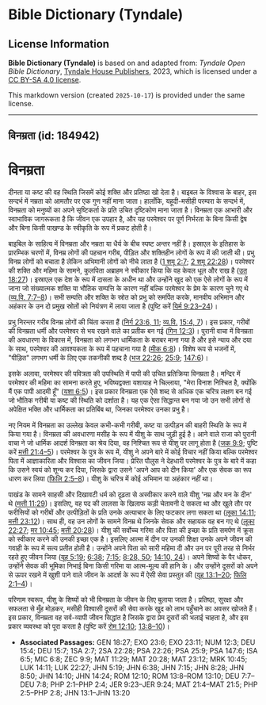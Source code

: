 # Bible Dictionary (Tyndale)

## License Information

**Bible Dictionary (Tyndale)** is based on and adapted from: _Tyndale Open Bible Dictionary_, [Tyndale House Publishers](https://tyndaleopenresources.com/), 2023, which is licensed under a [CC BY-SA 4.0 license](https://creativecommons.org/licenses/by-sa/4.0/legalcode.en).

This markdown version (created `2025-10-17`) is provided under the same license.



--------------------------------

## विनम्रता (id: 184942)

विनम्रता
========

दीनता या कष्ट की वह स्थिति जिसमें कोई शक्ति और प्रतिष्ठा खो देता है। बाइबल के विश्वास के बाहर, इस सन्दर्भ में नम्रता को आमतौर पर एक गुण नहीं माना जाता। हालाँकि, यहूदी\-मसीही परम्परा के सन्दर्भ में, विनम्रता को मनुष्यों का अपने सृष्टिकर्ता के प्रति उचित दृष्टिकोण माना जाता है। विनम्रता एक आभारी और स्वाभाविक जागरूकता है कि जीवन एक उपहार है, और यह परमेश्वर पर पूर्ण निर्भरता के बिना किसी द्वेष और बिना किसी पाखण्ड के स्वीकृति के रूप में प्रकट होती है।

बाइबिल के साहित्य में विनम्रता और नम्रता या धैर्य के बीच स्पष्ट अन्तर नहीं है। इस्राएल के इतिहास के प्रारम्भिक चरणों में, विनम्र लोगों की पहचान गरीब, पीड़ित और शक्तिहीन लोगों के रूप में की जाती थी। प्रभु विनम्र लोगों को बचाता है लेकिन अभिमानी लोगों को नीचे लाता है ([1 शमू 2:7](https://ref.ly/1Sam2:7); [2 शमू 22:28](https://ref.ly/2Sam22:28))। परमेश्वर की शक्ति और महिमा के सामने, कुलपिता अब्राहम ने स्वीकार किया कि वह केवल धूल और राख है ([उत 18:27](https://ref.ly/Gen18:27))। इस्राएल एक देश के रूप में दासता के अधीन था और उन्होंने खुद को एक ऐसे लोगों के रूप में जाना जो संख्यात्मक शक्ति या भौतिक सम्पत्ति के कारण नहीं बल्कि परमेश्वर के प्रेम के कारण चुने गए थे ([व्य.वि. 7:7–8](https://ref.ly/Deut7:7-Deut7:8))। सभी सम्पत्ति और शक्ति के स्रोत को प्रभु को समर्पित करके, मानवीय अभिमान और अहंकार के उन दो प्रमुख स्रोतों को नियंत्रण में लाया जाता है (पुष्टि करें [यिर्म 9:23–24](https://ref.ly/Jer9:23-Jer9:24))।

प्रभु निरन्तर गरीब विनम्र लोगों की चिंता करता हैं ([निर्ग 23:6, 11](https://ref.ly/Exod23:6,Exod23:11); [व्य.वि.](https://ref.ly/Deut7:7-Deut7:8) [15:4, 7](https://ref.ly/Deut15:4))। इस प्रकार, गरीबों की विनम्रता धर्मी और परमेश्वर से भय रखने वाले का प्रतीक बन गई ([गिन 12:3](https://ref.ly/Num12:3))। पुरानी वाचा में विनम्रता की अवधारणा के विकास में, विनम्रता को लगभग धार्मिकता के बराबर माना गया है और इसे न्याय और दया के साथ, परमेश्वर की आवश्यकता के रूप में पहचाना गया है ([मीक 6:8](https://ref.ly/Mic6:8))। विशेष रूप से भजनों में, "पीड़ित" लगभग धर्मी के लिए एक तकनीकी शब्द है ([भज 22:26](https://ref.ly/Ps22:26); [25:9](https://ref.ly/Ps25:9); [147:6](https://ref.ly/Ps147:6))।

इसके अलावा, परमेश्वर की पवित्रता की उपस्थिति में पापी की उचित प्रतिक्रिया विनम्रता है। मन्दिर में परमेश्वर की महिमा का सामना करते हुए, भविष्यद्वक्ता यशायाह ने चिल्लाया, "मेरा विनाश निश्चित है, क्योंकि मैं एक पापी आदमी हूँ" ([यशा 6:5](https://ref.ly/Isa6:5))। इस प्रकार विनम्रता एक ऐसे शब्द से अधिक एक चरित्र लक्षण बन गई जो भौतिक गरीबी या कष्ट की स्थिति को दर्शाता है। यह एक ऐसा सिद्धान्त बन गया जो उन सभी लोगों से अपेक्षित भक्ति और धार्मिकता का प्रतिबिंब था, जिनका परमेश्वर उनका प्रभु है।

नए नियम में विनम्रता का उल्लेख केवल कभी\-कभी गरीबी, कष्ट या उत्पीड़न की बाहरी स्थिति के रूप में किया गया है। विनम्रता की अवधारणा मसीह के रूप में यीशु के साथ जुड़ी हुई है। आने वाले राजा को पुरानी वाचा ने जो धार्मिक आदर्श विनम्रता का श्रेय दिया, वह निश्चित रूप से यीशु पर लागू होता है ([जक 9:9](https://ref.ly/Zech9:9); पुष्टि करें [मत्ती 21:4–5](https://ref.ly/Matt21:4-Matt21:5))। परमेश्वर के पुत्र के रूप में, यीशु ने अपने बारे में कोई विचार नहीं किया बल्कि परमेश्वर पिता में आज्ञाकारिता और विश्वास का जीवन जिया। प्रेरित पौलुस ने देहधारी परमेश्वर के पुत्र के बारे में कहा कि उसने स्वयं को शून्य कर दिया, जिसके द्वारा उसने 'अपने आप को दीन किया' और एक सेवक का रूप धारण कर लिया ([फिलि 2:5–8](https://ref.ly/Phil2:5-Phil2:8))। यीशु के चरित्र में कोई अभिमान या अहंकार नहीं था।

पाखंड के सामने साहसी और दिखावटी धर्म को दृढ़ता से अस्वीकार करने वाले यीशु 'नम्र और मन के दीन' थे ([मत्ती 11:29](https://ref.ly/Matt11:29))। इसलिए, वह पद की लालसा के खिलाफ कड़ी चेतावनी दे सकता था और खुले तौर पर फरीसियों को गरीबों और उत्पीड़ितों के प्रति उनके अत्याचार के लिए फटकार लगा सकता था ([लूका 14:11](https://ref.ly/Luke14:11); [मत्ती 23:12](https://ref.ly/Matt23:12))। साथ ही, वह उन लोगों के सामने विनम्र थे जिनके सेवक और सहायक वह बन गए थे ([लूका 22:27](https://ref.ly/Luke22:27); [मर 10:45](https://ref.ly/Mark10:45); [मत्ती 20:28](https://ref.ly/Matt20:28))। यीशु की सर्वोच्च गरिमा और पिता की इच्छा के प्रति समर्पण में क्रूस को स्वीकार करने की उनकी इच्छा एक है। इसलिए आत्मा में दीन पर उनकी शिक्षा उनके अपने जीवन की गवाही के रूप में सत्य प्रतीत होती है। उन्होंने अपने पिता को सारी महिमा दी और उन पर पूरी तरह से निर्भर रहते हुए जीवन जिया ([यूह 5:19](https://ref.ly/John5:19); [6:38](https://ref.ly/John6:38); [7:15](https://ref.ly/John7:15); [8:28, 50](https://ref.ly/John8:28,John8:50); [14:10, 24](https://ref.ly/John14:10,John14:24))। अपने शिष्यों के पैर धोकर, उन्होंने सेवक की भूमिका निभाई बिना किसी गरिमा या आत्म\-मूल्य की हानि के। और उन्होंने दूसरों को अपने से ऊपर रखने में खुशी पाने वाले जीवन के आदर्श के रूप में ऐसी सेवा प्रस्तुत की ([यूह 13:1–20](https://ref.ly/John13:1-John13:20); [फिलि 2:1–4](https://ref.ly/Phil2:1-Phil2:4))।

परिणाम स्वरूप, यीशु के शिष्यों को भी विनम्रता के जीवन के लिए बुलाया जाता है। प्रतिष्ठा, सुरक्षा और सफलता से मुँह मोड़कर, मसीही विश्वासी दूसरों की सेवा करके खुद को लाभ पहुँचाने का अवसर खोजते हैं। इस प्रकार, विनम्रता वह सर्व\-व्यापी जीवन सिद्धांत है जिसके द्वारा प्रेम दूसरों की भलाई चाहता है, और इस प्रकार व्यवस्था को पूरा करता है (पुष्टि करें [रोम 12:10](https://ref.ly/Rom12:10); [13:8–10](https://ref.ly/Rom13:8-Rom13:10))।

* **Associated Passages:** GEN 18:27; EXO 23:6; EXO 23:11; NUM 12:3; DEU 15:4; DEU 15:7; 1SA 2:7; 2SA 22:28; PSA 22:26; PSA 25:9; PSA 147:6; ISA 6:5; MIC 6:8; ZEC 9:9; MAT 11:29; MAT 20:28; MAT 23:12; MRK 10:45; LUK 14:11; LUK 22:27; JHN 5:19; JHN 6:38; JHN 7:15; JHN 8:28; JHN 8:50; JHN 14:10; JHN 14:24; ROM 12:10; ROM 13:8–ROM 13:10; DEU 7:7–DEU 7:8; PHP 2:1–PHP 2:4; JER 9:23–JER 9:24; MAT 21:4–MAT 21:5; PHP 2:5–PHP 2:8; JHN 13:1–JHN 13:20

